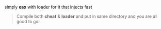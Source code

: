 simply **eax** with loader for it that injects fast

>Compile both **cheat** & **loader** and put in same directory and you are all good to go!
